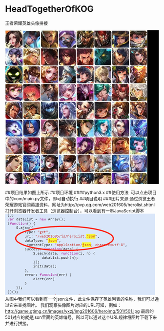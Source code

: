 # HeadTogetherOfKOG
王者荣耀英雄头像拼接
  
  ![Aaron Swartz](/com/showData/HeadTogether.jpg)

##项目结果如图上所示
##项目环境
####python3.x
##使用方法
  可以点击项目中的com/main.py文件，即可自动执行
##项目说明
###图片来源
通过浏览王者荣耀游戏官网英雄资料，网址为http://pvp.qq.com/web201605/herolist.shtml
打开浏览器开发者工具（浏览器控制台），可以看到有一串JavaScript脚本
![Aaron Swartz](/com/showData/WebCodejs.png)
从图中我们可以看到有一个json文件，此文件保存了英雄列表的名称，我们可以通过它来查找图片。
我们观察头像图片对应的URL可知，例如：http://game.gtimg.cn/images/yxzj/img201606/heroimg/501/501.jpg
最后的501对应的就是json里面的英雄编号，所以可以通过这个URL规律将图片下载下来并进行拼接。
